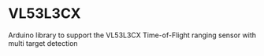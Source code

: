 # VL53L3CX
Arduino library to support the VL53L3CX Time-of-Flight ranging sensor with multi target detection
